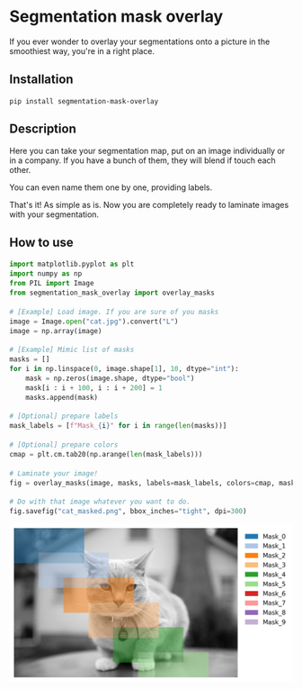# Segmentation mask overlay

If you ever wonder to overlay your segmentations onto a picture in the smoothiest way, you're in a right place.

## Installation

    pip install segmentation-mask-overlay

## Description

Here you can take your segmentation map, put on an image individually or in a company. If you have a bunch of them, they will blend if touch each other. 

You can even name them one by one, providing labels.

That's it! As simple as is. Now you are completely ready to laminate images with your segmentation.

## How to use

```python
import matplotlib.pyplot as plt
import numpy as np
from PIL import Image
from segmentation_mask_overlay import overlay_masks

# [Example] Load image. If you are sure of you masks
image = Image.open("cat.jpg").convert("L")
image = np.array(image)

# [Example] Mimic list of masks
masks = []
for i in np.linspace(0, image.shape[1], 10, dtype="int"):
    mask = np.zeros(image.shape, dtype="bool")
    mask[i : i + 100, i : i + 200] = 1
    masks.append(mask)

# [Optional] prepare labels
mask_labels = [f"Mask_{i}" for i in range(len(masks))]

# [Optional] prepare colors
cmap = plt.cm.tab20(np.arange(len(mask_labels)))

# Laminate your image!
fig = overlay_masks(image, masks, labels=mask_labels, colors=cmap, mask_alpha=0.5)

# Do with that image whatever you want to do.
fig.savefig("cat_masked.png", bbox_inches="tight", dpi=300)
```

![Segmented cat](https://raw.githubusercontent.com/lobantseff/segmentation-mask-overlay/master/segmentation_mask_overlay/examples/cat_masked.jpg)